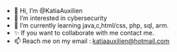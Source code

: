 - 👋 Hi, I’m @KatiaAuxilien
- 👀 I’m interested in cybersecurity
- 🌱 I’m currently learning java,c,html/css, php, sql, arm.
- ✨ If you want to collaborate with me contact me.
- 📫 Reach me on my email : katiaauxilien@hotmail.com
